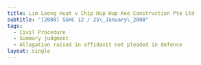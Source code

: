```yaml
---
title: Lim Leong Huat v Chip Hup Hup Kee Construction Pte Ltd
subtitle: "[2008] SGHC 12 / 25\_January\_2008"
tags:
  - Civil Procedure
  - Summary judgment
  - Allegation raised in affidavit not pleaded in defence
layout: single
---
```


